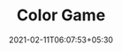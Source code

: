 ---
title: "Color Game"
date: 2021-02-11T06:07:53+05:30
description: User has to guess the color based on the given RGB values. Built using DOM Manipulation and Event Handling techniques
link: 
repo: https://github.com/g-savitha/ColorGame
pinned: true
thumb:
weight: 3
links:
- name: Demo
  icon: 
  link: https://g-savitha.github.io/ColorGame/
shields:
- name: 
  image: 
  link: 
---